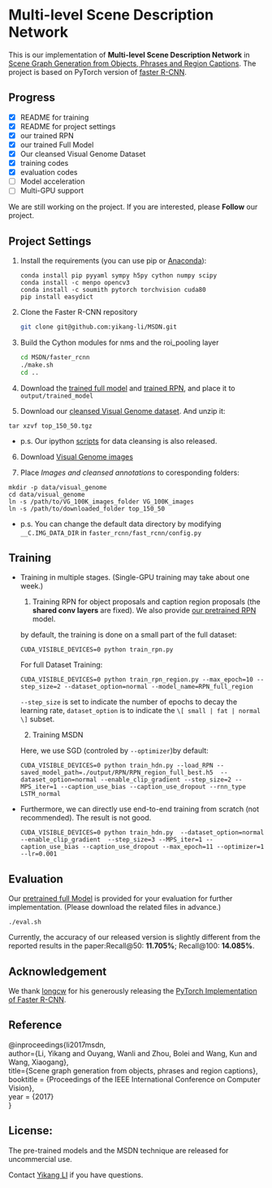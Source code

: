 # Multi-level Scene Description Network


This is our implementation of **Multi-level Scene Description Network** in [Scene Graph Generation from Objects, Phrases and Region Captions](http://cvboy.com/pdf/iccv2017_msdn.pdf). The project is based on PyTorch version of [faster R-CNN](https://github.com/longcw/faster_rcnn_pytorch). 


## Progress
- [x] README for training 
- [x] README for project settings
- [x] our trained RPN
- [x] our trained Full Model
- [x] Our cleansed Visual Genome Dataset
- [x] training codes
- [x] evaluation codes
- [ ] Model acceleration
- [ ] Multi-GPU support

We are still working on the project. If you are interested, please **Follow** our project. 


## Project Settings

1. Install the requirements (you can use pip or [Anaconda](https://www.continuum.io/downloads)):

    ```
    conda install pip pyyaml sympy h5py cython numpy scipy
    conda install -c menpo opencv3
    conda install -c soumith pytorch torchvision cuda80 
    pip install easydict
    ```

2. Clone the Faster R-CNN repository
    ```bash
    git clone git@github.com:yikang-li/MSDN.git
    ```

3. Build the Cython modules for nms and the roi_pooling layer
    ```bash
    cd MSDN/faster_rcnn
    ./make.sh
    cd ..
    ```
4. Download the [trained full model](https://www.dropbox.com/s/vg1lseklk1f86z0/HDN_1_iters_alt_normal_I_LSTM_with_bias_with_dropout_0_5_nembed_256_nhidden_512_with_region_regression_resume_SGD_best.h5?dl=0) and [trained RPN](https://www.dropbox.com/s/fazqfcs6bhbe051/RPN_region_full_best.h5?dl=0), and place it to ```output/trained_model```

5. Download our [cleansed Visual Genome dataset](https://www.dropbox.com/s/otnzpreg6dyadcz/top_150_50.tgz?dl=0). And unzip it:
```
tar xzvf top_150_50.tgz
```
- p.s. Our ipython [scripts](https://github.com/yikang-li/vg_cleansing) for data cleansing is also released. 


6. Download [Visual Genome images](http://visualgenome.org/api/v0/api_home.html)

7. Place *Images and* *cleansed annotations* to coresponding folders:
```
mkdir -p data/visual_genome
cd data/visual_genome
ln -s /path/to/VG_100K_images_folder VG_100K_images
ln -s /path/to/downloaded_folder top_150_50
```
- p.s. You can change the default data directory by modifying ```__C.IMG_DATA_DIR``` in ```faster_rcnn/fast_rcnn/config.py``` 

## Training
- Training in multiple stages. (Single-GPU training may take about one week.)
	1. Training RPN for object proposals and caption region proposals (the **shared conv layers** are fixed). We also provide [our pretrained RPN](https://www.dropbox.com/s/fazqfcs6bhbe051/RPN_region_full_best.h5?dl=0) model. 

	by default, the training is done on a small part of the full dataset:
	```
	CUDA_VISIBLE_DEVICES=0 python train_rpn.py
	```

	For full Dataset Training:
	```
	CUDA_VISIBLE_DEVICES=0 python train_rpn_region.py --max_epoch=10 --step_size=2 --dataset_option=normal --model_name=RPN_full_region
	```

	```--step_size``` is set to indicate the number of epochs to decay the learning rate, ```dataset_option``` is to indicate the ```\[ small | fat | normal \]``` subset. 

	2. Training MSDN

	Here, we use SGD (controled by ```--optimizer```)by default:
	```
	CUDA_VISIBLE_DEVICES=0 python train_hdn.py --load_RPN --saved_model_path=./output/RPN/RPN_region_full_best.h5  --dataset_option=normal --enable_clip_gradient --step_size=2 --MPS_iter=1 --caption_use_bias --caption_use_dropout --rnn_type LSTM_normal 
	```
- Furthermore, we can directly use end-to-end training from scratch (not recommended). The result is not good. 
	```
	CUDA_VISIBLE_DEVICES=0 python train_hdn.py  --dataset_option=normal --enable_clip_gradient  --step_size=3 --MPS_iter=1 --caption_use_bias --caption_use_dropout --max_epoch=11 --optimizer=1 --lr=0.001
	```


## Evaluation 

Our [pretrained full Model](https://www.dropbox.com/s/vg1lseklk1f86z0/HDN_1_iters_alt_normal_I_LSTM_with_bias_with_dropout_0_5_nembed_256_nhidden_512_with_region_regression_resume_SGD_best.h5?dl=0) is provided for your evaluation for further implementation. (Please download the related files in advance.)


```
./eval.sh
```

Currently, the accuracy of our released version is slightly different from the reported results in the paper:Recall@50: **11.705%**; Recall@100: **14.085%**.

## Acknowledgement

We thank [longcw](https://github.com/longcw/faster_rcnn_pytorch) for his generously releasing the [PyTorch Implementation of Faster R-CNN](https://github.com/longcw/faster_rcnn_pytorch). 


## Reference

@inproceedings{li2017msdn,  
	author={Li, Yikang and Ouyang, Wanli and Zhou, Bolei and Wang, Kun and Wang, Xiaogang},  
	title={Scene graph generation from objects, phrases and region captions},  
	booktitle = {Proceedings of the IEEE International Conference on Computer Vision},  
	year      = {2017}  
}

## License:

The pre-trained models and the MSDN technique are released for uncommercial use.

Contact [Yikang LI](http://www.cvboy.com/) if you have questions.

